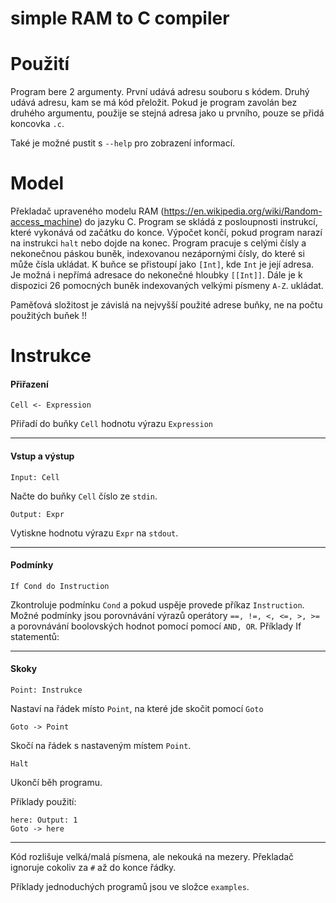 # simple RAM to C compiler


# Použití

Program bere 2 argumenty. První udává adresu souboru s kódem. Druhý udává adresu, kam se má kód přeložit. Pokud je
program zavolán bez druhého argumentu, použije se stejná adresa jako u prvního, pouze se přidá koncovka `.c`. 

Také je možné pustit s `--help` pro zobrazení informací.




# Model

Překladač upraveného modelu RAM (https://en.wikipedia.org/wiki/Random-access_machine) do jazyku C.
Program se skládá z posloupnosti instrukcí, které vykonává od začátku do konce. Výpočet končí, pokud program narazí na
instrukci `halt` nebo dojde na konec. Program pracuje s celými čísly a nekonečnou páskou buněk, indexovanou nezápornými
čísly, do které si může čísla ukládat. K buňce se přistoupí jako `[Int]`, kde `Int` je její adresa. Je možná i nepřímá
adresace do nekonečné hloubky `[[Int]]`. Dále je k dispozici 26 pomocných buněk indexovaných velkými písmeny `A-Z`.
ukládat.


Paměťová složitost je závislá na nejvyšší použité adrese buňky, ne na počtu použitých buňek !!


# Instrukce


#### Přiřazení

```
Cell <- Expression
```
Přiřadí do buňky `Cell` hodnotu výrazu `Expression`


-------------------------------------------------------------------------------------

#### Vstup a výstup

```
Input: Cell
```
Načte do buňky `Cell` číslo ze `stdin`.

```
Output: Expr
```
Vytiskne hodnotu výrazu `Expr` na `stdout`.



-------------------------------------------------------------------------------------


#### Podmínky

```
If Cond do Instruction
```
Zkontroluje podmínku `Cond` a pokud uspěje provede příkaz `Instruction`. Možné podmínky jsou porovnávání výrazů
operátory `==, !=, <, <=, >, >=` a porovnávání boolovských hodnot pomocí pomocí `AND, OR`. Příklady If statementů:

-------------------------------------------------------------------------------------

#### Skoky

```
Point: Instrukce
```
Nastaví na řádek místo `Point`, na které jde skočit pomocí `Goto`


```
Goto -> Point
```
Skočí na řádek s nastaveným místem `Point`.

```
Halt
```
Ukončí běh programu.

Příklady použití:

```
here: Output: 1
Goto -> here
```

-------------------------------------------------------------------------------------

Kód rozlišuje velká/malá písmena, ale nekouká na mezery. 
Překladač ignoruje cokoliv za `#` až do konce řádky.

Příklady jednoduchých programů jsou ve složce `examples`.






